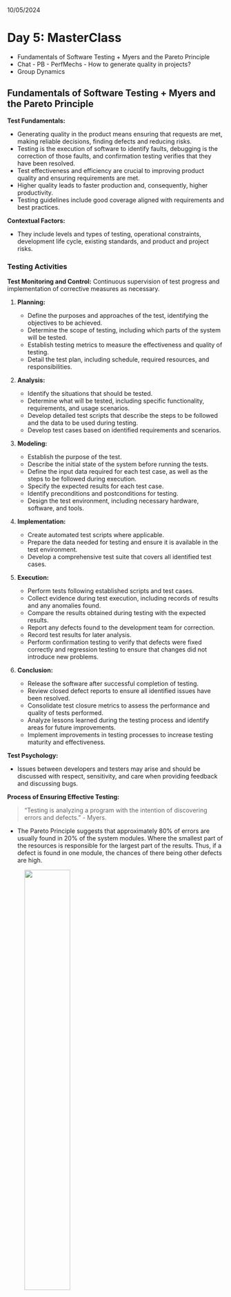 10/05/2024

# Day 5: MasterClass

- Fundamentals of Software Testing + Myers and the Pareto Principle
- Chat - PB - PerfMechs - How to generate quality in projects?
- Group Dynamics

## Fundamentals of Software Testing + Myers and the Pareto Principle

**Test Fundamentals:**

- Generating quality in the product means ensuring that requests are met, making reliable decisions, finding defects and reducing risks.
- Testing is the execution of software to identify faults, debugging is the correction of those faults, and confirmation testing verifies that they have been resolved.
- Test effectiveness and efficiency are crucial to improving product quality and ensuring requirements are met.
- Higher quality leads to faster production and, consequently, higher productivity.
- Testing guidelines include good coverage aligned with requirements and best practices.

**Contextual Factors:**

- They include levels and types of testing, operational constraints, development life cycle, existing standards, and product and project risks.

### Testing Activities

**Test Monitoring and Control:** Continuous supervision of test progress and implementation of corrective measures as necessary.

1. **Planning:**

    - Define the purposes and approaches of the test, identifying the objectives to be achieved.
    - Determine the scope of testing, including which parts of the system will be tested.
    - Establish testing metrics to measure the effectiveness and quality of testing.
    - Detail the test plan, including schedule, required resources, and responsibilities.

2. **Analysis:**

    - Identify the situations that should be tested.
    - Determine what will be tested, including specific functionality, requirements, and usage scenarios.
    - Develop detailed test scripts that describe the steps to be followed and the data to be used during testing.
    - Develop test cases based on identified requirements and scenarios.

3. **Modeling:**

    - Establish the purpose of the test.
    - Describe the initial state of the system before running the tests.
    - Define the input data required for each test case, as well as the steps to be followed during execution.
    - Specify the expected results for each test case.
    - Identify preconditions and postconditions for testing.
    - Design the test environment, including necessary hardware, software, and tools.

4. **Implementation:**

    - Create automated test scripts where applicable.
    - Prepare the data needed for testing and ensure it is available in the test environment.
    - Develop a comprehensive test suite that covers all identified test cases.

5. **Execution:**

    - Perform tests following established scripts and test cases.
    - Collect evidence during test execution, including records of results and any anomalies found.
    - Compare the results obtained during testing with the expected results.
    - Report any defects found to the development team for correction.
    - Record test results for later analysis.
    - Perform confirmation testing to verify that defects were fixed correctly and regression testing to ensure that changes did not introduce new problems.

6. **Conclusion:**

    - Release the software after successful completion of testing.
    - Review closed defect reports to ensure all identified issues have been resolved.
    - Consolidate test closure metrics to assess the performance and quality of tests performed.
    - Analyze lessons learned during the testing process and identify areas for future improvements.
    - Implement improvements in testing processes to increase testing maturity and effectiveness.

**Test Psychology:**

- Issues between developers and testers may arise and should be discussed with respect, sensitivity, and care when providing feedback and discussing bugs.

**Process of Ensuring Effective Testing:**

> “Testing is analyzing a program with the intention of discovering errors and defects.” - Myers.

- The Pareto Principle suggests that approximately 80% of errors are usually found in 20% of the system modules. Where the smallest part of the resources is responsible for the largest part of the results. Thus, if a defect is found in one module, the chances of there being other defects are high.

<figure>   <img src="https://th.bing.com/th/id/OIP.BGP9uhjtn-NLp1jTrNzAUQHaEB?rs=1&amp;pid=ImgDetMain" width="50%"> </figure>

# Group dynamics:

Group 5:

- Victoria Yasmin Azevedo Valicelle
- Victor Belger
- Jorge Soares de Carvalho
- Edgar Rodrigues Lutterbach Neto

## How to generate quality in projects?

**QA Duties:**

- **Planning and Requirements Definition:**
    - Analyze and validate requirements.
    - Define acceptance criteria.
    - Write test cases.
- **Implementation and Development:**
    - Review code.
    - Testing during development (TDD).
    - Automate tests.
- **Tests:**
    - Perform manual and automated tests.
    - Report bugs.
    - Analyze the root cause of problems.
- **Launch and Monitoring:**
    - Participate in the pre-launch phase.
    - Monitor quality in production.
    - Suggest continuous improvements.
- **Quality Culture:**
    - Promote a culture of quality within the team.
    - Collaborate with other teams.
    - Learn and adapt.
- **Tools and Methodologies:**
    - Test management and automation tools.
    - Agile and risk-based testing methodologies.

**Practical example in the development of a mobile banking app:**

QA ensures the quality of the bank's mobile app through:

- **Analysis:**
    - Project contexts, functional requirements, supported platforms, security and target audience.
- **Automation:**
    - Creation of automated scripts for critical tests (login, transactions, queries).
- **Feedback:**
    - Establishing continuous communication with the development team to identify flaws and suggest improvements in the UX.

**Conclusion:**

QA is an essential professional for the success of any software project. Through their expertise and proactivity, QA ensures the delivery of high-quality products that meet customer needs and contribute to the company's growth.